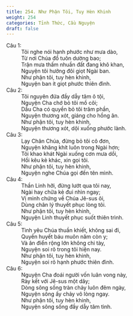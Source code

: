 ```yaml
---
title: 254. Như Phận Tôi, Tuy Hèn Khinh
weight: 254
categories: Tỉnh Thức, Cầu Nguyện
draft: false
---
```

<dl><dt>Câu 1:</dt><dd data-verse="1">Tôi nghe nói hạnh phước như mưa dào, <br/>Từ nơi Chúa đổ tuôn dường bao; <br/>Trận mưa thấm nhuần đất đang khô khan, <br/>Nguyện tôi hưởng đôi giọt Ngài ban. <br/>Như phận tôi, tuy hèn khinh, <br/>Nguyện ban ít giọt phước thiên đình. </dd><dt>Câu 2:</dt><dd data-verse="2">Tôi nguyên đứa đầy dẫy tâm ô tội, <br/>Nguyện Cha chớ bỏ tôi mồ côi; <br/>Dầu Cha có quyền bỏ tôi trăm phần, <br/>Nguyện thương xót, giáng cho hồng ân. <br/>Như phận tôi, tuy hèn khinh, <br/>Nguyện thương xót, dội xuống phước lành. </dd><dt>Câu 3:</dt><dd data-verse="3">Lạy Chân Chúa, đừng bỏ tôi cô đơn, <br/>Nguyện khăng khít luôn trong Ngài hơn; <br/>Tôi khao khát Ngài xuống cơn mưa dồi, <br/>Hồi kêu kẻ khác, xin gọi tôi. <br/>Như phận tôi, tuy hèn khinh, <br/>Nguyện nghe Chúa gọi đến tên mình. </dd><dt>Câu 4:</dt><dd data-verse="4">Thần Linh hỡi, đừng lướt qua tôi nay, <br/>Ngài hay chữa kẻ đui nhìn ngay; <br/>Vị minh chứng về Chúa Jê-sus ôi, <br/>Dùng chân lý thuyết phục lòng tôi. <br/>Như phận tôi, tuy hèn khinh, <br/>Nguyện Linh thuyết phục suốt thiên trình. </dd><dt>Câu 5:</dt><dd data-verse="5">Tình yêu Chúa thuần khiết, không sai đi, <br/>Quyền huyết báu muôn năm còn y; <br/>Và ân điển rộng lớn không chi tày, <br/>Nguyện soi rõ trong tôi hiện nay. <br/>Như phận tôi, tuy hèn khinh, <br/>Nguyện soi rõ hạnh phước thiên đình. </dd><dt>Câu 6:</dt><dd data-verse="6">Nguyện Cha đoái người vốn luân vong này, <br/>Rày kết với Jê-sus một dây; <br/>Dòng sông sống tràn chảy luôn đêm ngày, <br/>Nguyện sông ấy chảy vô lòng ngay. <br/>Như phận tôi, tuy hèn khinh, <br/>Nguyện sông sống đầy dẫy tâm tình. </dd></dl>